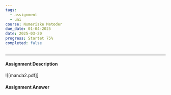 ```yaml
---
tags:
  - assignment
  - uni
course: Numeriske Metoder
due_date: 01-04-2025
date: 2025-03-20
progress: Startet 75%
completed: false
---
```

--- 
#### Assignment Description
![[manda2.pdf]]

#### Assignment Answer